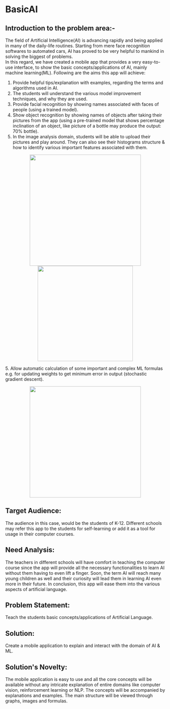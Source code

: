 # BasicAI  

## Introduction to the problem area:-  
The field of Artificial Intelligence(AI) is advancing rapidly and being applied in many of the daily-life routines. Starting from mere face recognition softwares to automated cars, AI has proved to be very helpful to mankind in solving the biggest of problems.    
In this regard, we have created a mobile app that provides a very easy-to-use interface, to show the basic concepts/applications of AI, mainly machine learning(ML). Following are the aims this app will achieve:  
1.	Provide helpful tips/explanation with examples, regarding the terms and algorithms used in AI. 
2.	The students will understand the various model improvement techniques, and why they are used.
3. Provide facial recognition by showing names associated with faces of people (using a trained model).
4. Show object recognition by showing names of objects after taking their pictures from the app (using a pre-trained model that shows percentage inclination of an object, like picture of a bottle may produce the output: 70% bottle).
4.	In the image analysis domain, students will be able to upload their pictures and play around. They can also see their histograms structure & how to identify various important features associated with them.
<p align="center">
  <img src="https://user-images.githubusercontent.com/30017031/34384450-1072cc66-eb3e-11e7-936b-51bc5f766944.png" width="350"/>
  <img src="https://user-images.githubusercontent.com/30017031/34384451-10bb69e4-eb3e-11e7-8904-f1ad31a72ba4.jpg" width="300"/>
</p>
5.	Allow automatic calculation of some important and complex ML formulas e.g. for updating weights to get minimum error in output (stochastic gradient descent).  
<p align="center">
  <img src="https://user-images.githubusercontent.com/30017031/34384636-3b0473e8-eb3f-11e7-9dba-bec98c663dac.png" width="350"/>
</p>

## Target Audience: 

The audience in this case, would be the students of K-12. Different schools may refer this app to the students for self-learning or add it as a tool for usage in their computer courses.

## Need Analysis:
	
The teachers in different schools will have comfort in teaching the computer course since the app will provide all the necessary functionalities to learn AI without them having to even lift a finger. Soon, the term AI will reach many young children as well and their curiosity will lead them in learning AI even more in their future. In conclusion, this app will ease them into the various aspects of artificial language.

## Problem Statement: 
	
Teach the students basic concepts/applications of Artificial Language.

## Solution:

Create a mobile application to explain and interact with the domain of AI & ML.

## Solution's Novelty:

The mobile application is easy to use and all the core concepts will be available without any intricate explanation of entire domains like computer vision, reinforcement learning or NLP. The concepts will be accompanied by explanations and examples. The main structure will be viewed through graphs, images and formulas.
